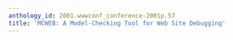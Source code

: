 ```yaml
---
anthology_id: 2001.wwwconf_conference-2001p.57
title: 'MCWEB: A Model-Checking Tool for Web Site Debugging'
---
```

